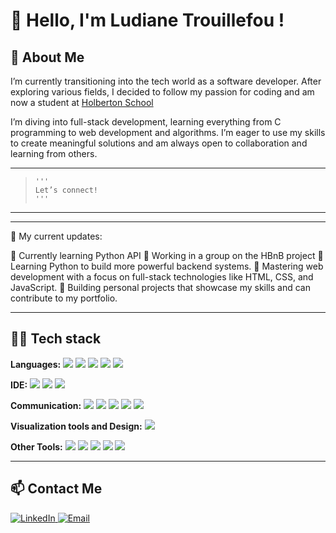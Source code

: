 # 👋 Hello, I'm Ludiane Trouillefou !

## 🚀 About Me

I’m currently transitioning into the tech world as a software developer. After exploring various fields, I decided to follow my passion for coding and am now a student at [Holberton School](https://www.holbertonschool.com/)

I’m diving into full-stack development, learning everything from C programming to web development and algorithms. I’m eager to use my skills to create meaningful solutions and am always open to collaboration and learning from others.

---

>```
>'''
>Let’s connect!
>'''
>```

---
*********************************************************************************************************************************************************
📰 My current updates:

  🐍  Currently learning Python API
  📝  Working in a group on the HBnB project
  📝  Learning Python to build more powerful backend systems.
  📝  Mastering web development with a focus on full-stack technologies like HTML, CSS, and JavaScript.
  📝  Building personal projects that showcase my skills and can contribute to my portfolio.

*********************************************************************************************************************************************************

## 👩‍💻 Tech stack

**Languages:** 
<img src="https://img.shields.io/badge/C-00599C?style=for-the-badge&logo=c&logoColor=white" />
<img src="https://img.shields.io/badge/Python-FFD43B?style=for-the-badge&logo=python&logoColor=blue" />
<img src="https://img.shields.io/badge/JavaScript-323330?style=for-the-badge&logo=javascript&logoColor=F7DF1E" />
<img src="https://img.shields.io/badge/HTML5-E34F26?style=for-the-badge&logo=html5&logoColor=white" />
<img src="https://img.shields.io/badge/CSS3-1572B6?style=for-the-badge&logo=css3&logoColor=white" />

**IDE:** 
<img src="https://img.shields.io/badge/VSCode-0078D4?style=for-the-badge&logo=visual%20studio%20code&logoColor=white" />
<img src="https://img.shields.io/badge/VIM-%2311AB00.svg?&style=for-the-badge&logo=vim&logoColor=white" />
<img src="https://img.shields.io/badge/Emacs-%237F5AB6.svg?&style=for-the-badge&logo=gnu-emacs&logoColor=white" />

**Communication:** 
<img src="https://img.shields.io/badge/Slack-4A154B?style=for-the-badge&logo=slack&logoColor=white" />
<img src="https://img.shields.io/badge/Microsoft_Teams-6264A7?style=for-the-badge&logo=microsoft-teams&logoColor=white" />
<img src="https://img.shields.io/badge/Discord-5865F2?style=for-the-badge&logo=discord&logoColor=white" />
<img src="https://img.shields.io/badge/Zoom-2D8CFF?style=for-the-badge&logo=zoom&logoColor=white" />
<img src="https://img.shields.io/badge/Google%20Meet-00897B?style=for-the-badge&logo=google-meet&logoColor=white" />

**Visualization tools and Design:**
<img src="https://img.shields.io/badge/Canva-%2300C4CC.svg?&style=for-the-badge&logo=Canva&logoColor=white" />

**Other Tools:** 
<img src="https://img.shields.io/badge/GitHub-100000?style=for-the-badge&logo=github&logoColor=white" />
<img src="https://img.shields.io/badge/PowerBI-F2C811?style=for-the-badge&logo=Power%20BI&logoColor=white" />
<img src="https://img.shields.io/badge/Trello-0052CC?style=for-the-badge&logo=trello&logoColor=white" />
<img src="https://img.shields.io/badge/Microsoft_Office-D83B01?style=for-the-badge&logo=microsoft-office&logoColor=white" />
<img src="https://img.shields.io/badge/Windows-0078D6?style=for-the-badge&logo=windows&logoColor=white" />


---

## 📫 Contact Me
<a href="https://www.linkedin.com/in/ludiane-trouillefou/"> <img src="https://img.shields.io/badge/LinkedIn-0077B5?style=for-the-badge&logo=linkedin&logoColor=white" alt="LinkedIn"> </a>
<a href="mailto:ludiane.trouillefou@gmail.com"> <img src="https://img.shields.io/badge/Email-D14836?style=for-the-badge&logo=gmail&logoColor=white" alt="Email"> </a>

